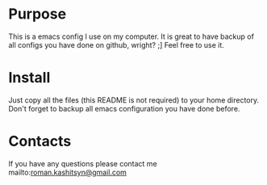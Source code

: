 Purpose
=======

This is a emacs config I use on my computer. It is great to have
backup of all configs you have done on github, wright? ;] Feel free to
use it.

Install
=======

Just copy all the files (this README is not required) to your home
directory. Don't forget to backup all emacs configuration you have
done before.

Contacts
========

If you have any questions please contact me
mailto:roman.kashitsyn@gmail.com
